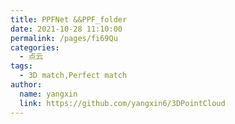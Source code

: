 ```yaml
---
title: PPFNet &&PPF_folder
date: 2021-10-28 11:10:00
permalink: /pages/fi69Qu
categories: 
  - 点云
tags: 
  - 3D match,Perfect match
author: 
  name: yangxin
  link: https://github.com/yangxin6/3DPointCloud
---
```



